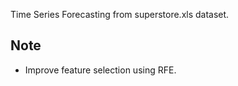 Time Series Forecasting from superstore.xls dataset.

## Note
* Improve feature selection using RFE.
